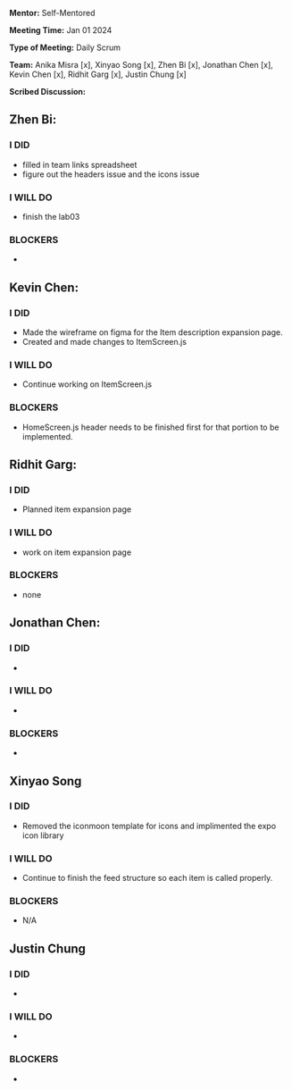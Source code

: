 **Mentor:** Self-Mentored

**Meeting Time:** Jan 01 2024

**Type of Meeting:** Daily Scrum

**Team:** Anika Misra [x], Xinyao Song [x], Zhen Bi [x], Jonathan Chen [x], Kevin Chen [x], Ridhit Garg [x], Justin Chung [x]

**Scribed Discussion:**

## **Zhen Bi:**  
### **I DID**  
- filled in team links spreadsheet
- figure out the headers issue and the icons issue

### **I WILL DO**  
- finish the lab03

### **BLOCKERS**  
- 

## **Kevin Chen:**  
### **I DID**  
- Made the wireframe on figma for the Item description expansion page.
- Created and made changes to ItemScreen.js 

### **I WILL DO**  
- Continue working on ItemScreen.js

### **BLOCKERS**  
- HomeScreen.js header needs to be finished first for that portion to be implemented.

## **Ridhit Garg:**  
### **I DID**  
- Planned item expansion page

### **I WILL DO**  
- work on item expansion page

### **BLOCKERS**  
- none

## **Jonathan Chen:**  
### **I DID**  
- 

### **I WILL DO**  
- 

### **BLOCKERS**  
- 

## **Xinyao Song**  
### **I DID**  
- Removed the iconmoon template for icons and implimented the expo icon library

### **I WILL DO**  
- Continue to finish the feed structure so each item is called properly. 

### **BLOCKERS**  
- N/A

## **Justin Chung**  
### **I DID**  
- 

### **I WILL DO**  
- 

### **BLOCKERS**  
-
